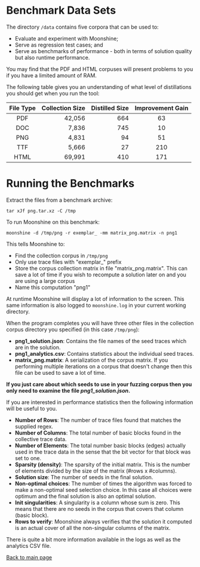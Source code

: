 # Benchmark Data Sets

The directory `/data` contains five corpora that can be used to:

* Evaluate and experiment with Moonshine;
* Serve as regression test cases; and
* Serve as benchmarks of performance - both in terms of solution quality but
  also runtime performance.

You may find that the PDF and HTML corpuses will present problems to you if you
have a limited amount of RAM.

The following table gives you an understanding of what level of distillations
you should get when you run the tool:

| File Type | Collection Size | Distilled Size | Improvement Gain |
|:---------:|----------------:|---------------:|:----------------:|
|    PDF    |          42,056 |            664 |               63 |
|    DOC    |           7,836 |            745 |               10 |
|    PNG    |           4,831 |             94 |               51 |
|    TTF    |           5,666 |             27 |              210 |
|   HTML    |          69,991 |            410 |              171 |

# Running the Benchmarks

Extract the files from a benchmark archive:

```console
tar xJf png.tar.xz -C /tmp
```

To run Moonshine on this benchmark:


```console
moonshine -d /tmp/png -r exemplar_ -mm matrix_png.matrix -n png1
```

This tells Moonshine to:

* Find the collection corpus in `/tmp/png`
* Only use trace files with "exemplar_" prefix
* Store the corpus collection matrix in file "matrix_png.matrix". This can save
  a lot of time if you wish to recompute a solution later on and you are using
  a large corpus
* Name this computation "png1"

At runtime Moonshine will display a lot of information to the screen. This same
information is also logged to `moonshine.log` in your current working
directory.

When the program completes you will have three other files in the collection
corpus directory you specified (in this case `/tmp/png`):

* **png1_solution.json**: Contains the file names of the seed traces which are
  in the solution.
* **png1_analytics.csv**: Contains statistics about the individual seed traces.
* **matrix_png.matrix**: A serialization of the corpus matrix. If you
  performing multiple iterations on a corpus that doesn't change then this file
  can be used to save a lot of time.

**If you just care about which seeds to use in your fuzzing corpus then you
only need to examine the file _png1_solution.json_.**

If you are interested in performance statistics then the following information
will be useful to you.

* **Number of Rows**: The number of trace files found that matches the supplied
  regex.
* **Number of Columns**: The total number of basic blocks found in the
  collective trace data.
* **Number of Elements**: The total number basic blocks (edges) actually used
  in the trace data in the sense that the bit vector for that block was set to
  one.
* **Sparsity (density)**: The sparsity of the initial matrix. This is the
  number of elements divided by the size of the matrix (#rows x #columns).
* **Solution size**: The number of seeds in the final solution.
* **Non-optimal choices**: The number of times the algorithm was forced to make
  a non-optimal seed selection choice. In this case all choices were optimum
  and the final solution is also an optimal solution.
* **Init singularities**: A singularity is a column whose sum is zero. This
  means that there are no seeds in the corpus that covers that column (basic
  block).
* **Rows to verify**: Moonshine always verifies that the solution it computed
  is an actual cover of all the non-singular columns of the matrix.

There is quite a bit more information available in the logs as well as the
analytics CSV file.

[Back to main page](README.md)
